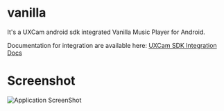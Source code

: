 vanilla
=======

It's a UXCam android sdk integrated Vanilla Music Player for Android.

Documentation for integration are available here: [UXCam SDK Integration Docs](http://uxcam.com/docs)

Screenshot
===========
![Application ScreenShot](https://raw.github.com/uxcam-android/vanilla/master/screenshot_1.png)
